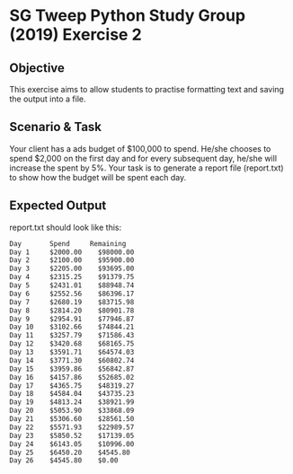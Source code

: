 # SG Tweep Python Study Group (2019) Exercise 2

## Objective 
This exercise aims to allow students to practise formatting text and saving the output into a file.

## Scenario & Task
Your client has a ads budget of $100,000 to spend. He/she chooses to spend $2,000 on the first day and for every subsequent day, he/she will increase the spent by 5%. Your task is to generate a report file (report.txt) to show how the budget will be spent each day. 

## Expected Output
report.txt should look like this:

```txt
Day       Spend     Remaining 
Day 1     $2000.00    $98000.00  
Day 2     $2100.00    $95900.00  
Day 3     $2205.00    $93695.00  
Day 4     $2315.25    $91379.75  
Day 5     $2431.01    $88948.74  
Day 6     $2552.56    $86396.17  
Day 7     $2680.19    $83715.98  
Day 8     $2814.20    $80901.78  
Day 9     $2954.91    $77946.87  
Day 10    $3102.66    $74844.21  
Day 11    $3257.79    $71586.43  
Day 12    $3420.68    $68165.75  
Day 13    $3591.71    $64574.03  
Day 14    $3771.30    $60802.74  
Day 15    $3959.86    $56842.87  
Day 16    $4157.86    $52685.02  
Day 17    $4365.75    $48319.27  
Day 18    $4584.04    $43735.23  
Day 19    $4813.24    $38921.99  
Day 20    $5053.90    $33868.09  
Day 21    $5306.60    $28561.50  
Day 22    $5571.93    $22989.57  
Day 23    $5850.52    $17139.05  
Day 24    $6143.05    $10996.00  
Day 25    $6450.20    $4545.80   
Day 26    $4545.80    $0.00 
```
